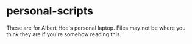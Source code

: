 ﻿# personal-scripts

These are for Albert Hoe's personal laptop. Files may not be where you think they are if you're somehow reading this.

